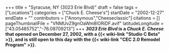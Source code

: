 +++
title = "Syracuse, NY (3023 Erie Blvd)"
draft = false
tags = ["Locations"]
categories = ["Chuck E. Cheese's"]
startDate = "2002-12-27"
endDate = ""
contributors = ["Anonymous","Cheeseclassic"]
citations = []
pageThumbnailFile = "VNMUvZ9gnOaWm8IORiDF.avif"
latitudeLongitude = ["43.05485752","-76.08709213"]
+++
***3023 Erie Blvd* is a *Chuck E. Cheese* that opened on December 27, 2002, with a {{< wiki-link "Studio C Beta" >}}, and is still open to this day with the {{< wiki-link "CEC 2.0 Remodel Program" >}}.**
